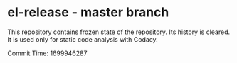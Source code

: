 # el-release - master branch

This repository contains frozen state of the repository.
Its history is cleared. It is used only for static code
analysis with Codacy.

Commit Time: 1699946287